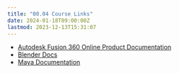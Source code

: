 ```yaml
---
title: "00.04 Course Links"
date: 2024-01-18T09:00:00Z
lastmod: 2023-12-13T15:31:07
---
```


- [Autodesk Fusion 360 Online Product Documentation](https://help.autodesk.com/view/fusion360/ENU/)
- [Blender Docs](https://docs.blender.org/)
- [Maya Documentation](https://www.autodesk.com/support/technical/article/caas/tsarticles/ts/lC3jaffqnWFyQoLPEPm7n.html)
